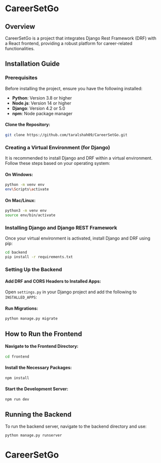 # CareerSetGo

## Overview
CareerSetGo is a project that integrates Django Rest Framework (DRF) with a React frontend, providing a robust platform for career-related functionalities.

## Installation Guide

### Prerequisites
Before installing the project, ensure you have the following installed:
- **Python**: Version 3.8 or higher
- **Node.js**: Version 14 or higher
- **Django**: Version 4.2 or 5.0
- **npm**: Node package manager


#### Clone the Repository:
```bash
git clone https://github.com/taralshah09/CareerSetGo.git
```

### Creating a Virtual Environment (for Django)
It is recommended to install Django and DRF within a virtual environment. Follow these steps based on your operating system:

#### On Windows:
```bash
python -m venv env
env\Scripts\activate
```

#### On Mac/Linux:
```bash
python3 -m venv env
source env/bin/activate
```

### Installing Django and Django REST Framework
Once your virtual environment is activated, install Django and DRF using pip:
```bash
cd backend
pip install -r requirements.txt
```

### Setting Up the Backend

#### Add DRF and CORS Headers to Installed Apps:
Open `settings.py` in your Django project and add the following to `INSTALLED_APPS`:

#### Run Migrations:
```bash
python manage.py migrate
```

## How to Run the Frontend


#### Navigate to the Frontend Directory:
```bash
cd frontend
```

#### Install the Necessary Packages:
```bash
npm install
```

#### Start the Development Server:
```bash
npm run dev
```

## Running the Backend
To run the backend server, navigate to the backend directory and use:
```bash
python manage.py runserver
```

# CareerSetGo
